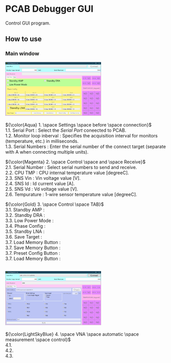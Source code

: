 # PCAB Debugger GUI
Control GUI program.

## How to use

### Main window
<img src="https://github.com/mw-eng/PCAB_Debugger/blob/master/PCAB_Debugger_GUI/assets/UI1.png?raw=true" width="300px"><br>
<br>
${\color{Aqua} 1. \space Settings \space before \space connection}$<br>
1.1. Serial Port            : Select the *Serial Port* coneected to PCAB.<br>
1.2. Monitor loop inberval  : Specifies the acquisition interval for monitors (temperature, etc.) in milliseconds.<br>
1.3. Serial Numbers         : Enter the serial number of the connect target (separate with A when connecting multiple units).<br>

${\color{Magenta} 2. \space Control \space and \space Receive}$<br>
2.1. Serial Number          : Select serial numbers to send and receive.<br>
2.2. CPU TMP                : CPU internal temperature value [degreeC].<br>
2.3. SNS Vin                : Vin voltage value [V].<br>
2.4. SNS Id                 : Id current value [A].<br>
2.5. SNS Vd                 : Vd voltage value [V].<br>
2.6. Tempurature            : 1-wire sensor temperature value [degreeC].<br>

${\color{Gold} 3. \space Control \space TAB}$<br>
3.1. Standby AMP			:<br>
3.2. Standby DRA			:<br>
3.3. Low Power Mode			:<br>
3.4. Phase Config			:<br>
3.5. Standby LNA			:<br>
3.6. Save Target			:<br>
3.7. Load Memory Button		:<br>
3.7. Save Memory Button		:<br>
3.7. Preset Config Button	:<br>
3.7. Load Memory Button		:<br>


<br><img src="https://github.com/mw-eng/PCAB_Debugger/blob/master/PCAB_Debugger_GUI/assets/UI2.png?raw=true" width="300px"><br>
<br>
${\color{LightSkyBlue} 4. \space VNA \space automatic \space measurement \space control}$<br>
4.1. <br>
4.2. <br>
4.3. <br>
